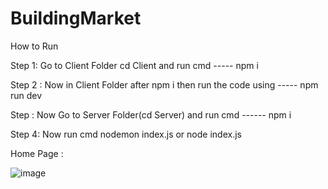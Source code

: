 # BuildingMarket

How to Run 

Step 1: Go to Client Folder cd Client and run cmd ----- npm i

Step 2 : Now in Client Folder after npm i then run the code using ----- npm run dev

Step : Now Go to Server Folder(cd Server) and run cmd ------ npm i

Step 4: Now run cmd nodemon index.js or node index.js


Home Page :

![image](https://github.com/ArmanNagariya-Developer/BuildingMarket/assets/132456280/12608ac6-7b3c-4394-af6d-5efac73811da)
